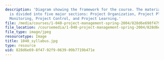 ```yaml
---
description: 'Diagram showing the framework for the course. The material in the course
  is divided into five major sections: Project Organization, Project Planning, Project
  Monitoring, Project Control, and Project Learning.'
file: /media/courses/1-040-project-management-spring-2004/828d6e698f4792f9063909b7719b471e_1040_syllabus.jpg
file_location: /coursemedia/1-040-project-management-spring-2004/828d6e698f4792f9063909b7719b471e_1040_syllabus.jpg
file_type: image/jpeg
resourcetype: Image
title: 1040_syllabus.jpg
type: resource
uid: 828d6e69-8f47-92f9-0639-09b7719b471e
---
```


